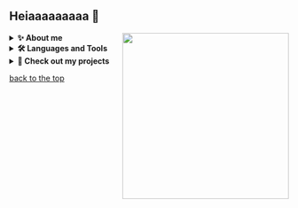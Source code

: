## Heiaaaaaaaaa 👋
<a href="https://tiril.tech/"><img align=right width=300 src="https://media.giphy.com/media/owRSsSHHoVYFa/giphy.gif?cid=ecf05e477x1o2s4g00redce35drg48yvpvs978mo68jxnlpl&ep=v1_gifs_related&rid=giphy.gif&ct=g"></a>
<details>
  <summary><b>✨ About me</b></summary>
  <br>
  Let's just be real...
  I am a <b>huge fucking nerd</b> who <b>loves</b> everything <b>data and cybersecurity</b> 🤓
  
  As a developer and ethical hacker I have learned that documentation and clean coding is an important part of keeping my work structured. 
  It's easier to maintain and to be efficient when everything looks sharp 😎✨
  
  What I contribute with in a work enviroment:
  - Hard worker 🛠️
  - Always aiming to improve 🤔
  - Sparkling energy ✨
  - Constant learner 📖
  - Reliable ✔️
</details>

<details>
  <summary><b>🛠️ Languages and Tools</b></summary>
  <br>
  <p>
    <a href="https://www.python.org/" target=_blank><img       src="https://raw.githubusercontent.com/bablubambal/All_logo_and_pictures/1ac69ce5fbc389725f16f989fa53c62d6e1b4883/programming%20languages/python.svg" width=40 height=40>
    <a href="https://cplusplus.com/" target=_blank><img src="https://raw.githubusercontent.com/bablubambal/All_logo_and_pictures/1ac69ce5fbc389725f16f989fa53c62d6e1b4883/programming%20languages/c%2B%2B.svg" width=40 height=40>
    <a href="https://www.java.com/en/" target=_blank><img src="https://raw.githubusercontent.com/bablubambal/All_logo_and_pictures/1ac69ce5fbc389725f16f989fa53c62d6e1b4883/programming%20languages/java.svg" width=40 height=40>
    <a href="https://www.javascript.com/" target=_blank><img src="https://raw.githubusercontent.com/bablubambal/All_logo_and_pictures/1ac69ce5fbc389725f16f989fa53c62d6e1b4883/programming%20languages/javascript.svg" width=40 height=40>
    <a href="https://code.visualstudio.com/" target=_blank><img src="https://raw.githubusercontent.com/bablubambal/All_logo_and_pictures/62487087dc4f4f5efee637addbc67a16dd374bf6/text%20editors/vscode.svg" width=40 height=40>
    <a href="https://developer.mozilla.org/en-US/docs/Web/HTML" target=_blank><img src="https://raw.githubusercontent.com/bablubambal/All_logo_and_pictures/1ac69ce5fbc389725f16f989fa53c62d6e1b4883/social%20icons/html5.svg" width=40 height=40>
    <a href="https://developer.mozilla.org/en-US/docs/Web/CSS" target=_blank><img src="https://raw.githubusercontent.com/bablubambal/All_logo_and_pictures/1ac69ce5fbc389725f16f989fa53c62d6e1b4883/social%20icons/css3.svg" width=40 height=40>
    <a href="https://react.dev/" target=_blank><img src="https://github.com/bablubambal/All_logo_and_pictures/blob/main/frameworks/react.svg" width=40 height=40>
    <a href="https://flask.palletsprojects.com/en/3.0.x/" target=_blank><img src="https://github.com/bablubambal/All_logo_and_pictures/blob/main/frameworks/flask.svg" width=40 height=40>
    <a href="https://www.docker.com/" target=_blank><img src="https://github.com/bablubambal/All_logo_and_pictures/blob/main/cloud/docker.svg" width=40 height=40>
    <a href="https://github.com/" target=_blank><img src="https://github.com/bablubambal/All_logo_and_pictures/blob/main/cloud/github.svg" width=40 height=40>
    <a href="https://www.postgresql.org/" target=_blank><img src="https://github.com/bablubambal/All_logo_and_pictures/blob/main/databases/postgresql.svg" width=40 height=40>
    <a href="https://www.jetbrains.com/pycharm/" target=_blank><img src="https://github.com/bablubambal/All_logo_and_pictures/blob/main/ides/pycharm.svg" width=40 height=40>
    <a href="https://www.jetbrains.com/idea/" target=_blank><img src="https://github.com/bablubambal/All_logo_and_pictures/blob/main/ides/intellij.svg" width=40 height=40>
    <a href="https://git-scm.com/" target=_blank><img src="https://github.com/bablubambal/All_logo_and_pictures/blob/main/others/git.svg" width=40 height=40>
    <a href="https://www.gnu.org/software/bash/" target=_blank><img src="https://github.com/bablubambal/All_logo_and_pictures/blob/main/programming%20languages/bash.svg" width=40 height=40>
    <a href="https://en.wikipedia.org/wiki/C_Sharp_(programming_language)" target=_blank><img src="https://github.com/bablubambal/All_logo_and_pictures/blob/main/programming%20languages/c%23.svg" width=40 height=40>
    <a href="https://www.linux.org/" target=_blank><img src="https://github.com/bablubambal/All_logo_and_pictures/blob/main/social%20icons/linux.svg" width=40 height=40>
    <a href="https://ctf.hackthebox.com/user/profile/469819" target=_blank><img src="https://www.hackthebox.com/images/landingv3/mega-menu-logo-htb.svg" width=40 height=40>
    <a href="https://tryhackme.com/r/p/Tavy" target=_blank><img src="https://tryhackme-badges.s3.amazonaws.com/Tavy.png" alt="Tavyah TryHackMe Profile" /></a>  
  </p>
</details>
<details>
  <summary><b>🌈 Check out my projects</b></summary>
  <br>
  <p>
    You can read more of my upcoming projects at my <a href="https://tiril.tech/blog" target=_blank>blog</a>, if you like... Not forcing you! 🥶<br>
    <a href="https://tiril.tech" target=_blank><img alt="Tiril Tech Website" src="https://github.com/user-attachments/assets/0ab92ca2-b9e7-43a7-979f-89ce61bf3927" width=400 height=180></a>
    <a href="https://github.com/NaztyDomingo/Cityplanner_Tool" target=_blank><img alt="City Planner Tool" src="https://www.tiril.tech/Resources/images/CityPlannerGif.gif" width=400 height=180></a>
  </p>
</details>
      
[back to the top](#heiaaaaaaaaa-)
<!--
**Tavyah/tavyah** is a ✨ _special_ ✨ repository because its `README.md` (this file) appears on your GitHub profile.![tiril_tech_website2](https://github.com/user-attachments/assets/24134a12-01c8-48cd-8735-5f3ec7c9b92c)


Here are some ideas to get you started:

- 🔭 I’m currently working on ...
- 🌱 I’m currently learning ...
- 👯 I’m looking to collaborate on ...
- 🤔 I’m looking for help with ...
- 💬 Ask me about ...
- 📫 How to reach me: ...
- 😄 Pronouns: ...
- ⚡ Fun fact: ...
-->
